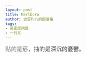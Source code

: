 ```yaml
---
layout: post
title: Marlboro
author: 史蛋利九的部落格
tags:
- 高密度詞藻
- 一行文
---
```


<span style="font-size: large;
background: -webkit-linear-gradient(0deg, #8a8a8a, #202020);
-webkit-background-clip: text;
-webkit-text-fill-color: transparent;">
點的是菸，抽的是深沉的憂鬱。
</span>
